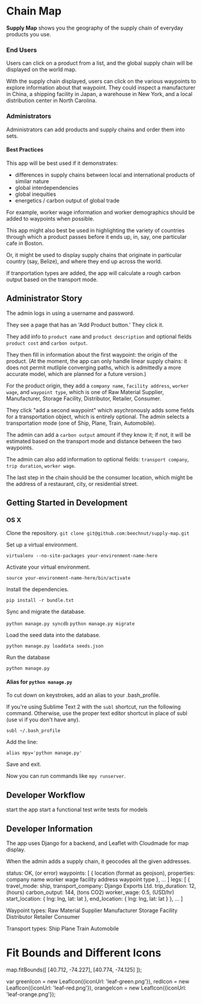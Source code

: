 Chain Map
==========

__Supply Map__ shows you the geography of the supply chain of everyday products you use.

### End Users

Users can click on a product from a list, and the global supply chain will be displayed on the world map.

With the supply chain displayed, users can click on the various waypoints to explore information about that waypoint. They could inspect a manufacturer in China, a shipping facility in Japan, a warehouse in New York, and a local distribution center in North Carolina.

### Administrators

Administrators can add products and supply chains and order them into sets.

#### Best Practices

This app will be best used if it demonstrates:

+ differences in supply chains between local and international products of similar nature
+ global interdependencies
+ global inequities
+ energetics / carbon output of global trade

For example, worker wage information and worker demographics should be added to waypoints when possible.

This app might also best be used in highlighting the variety of countries through which a product passes before it ends up, in, say, one particular cafe in Boston.

Or, it might be used to display supply chains that originate in particular country (say, Belize), and where they end up across the world.

If tranportation types are added, the app will calculate a rough carbon output based on the transport mode.



Administrator Story
-------------------
The admin logs in using a username and password.

They see a page that has an 'Add Product button.' They click it.

They add info to `product name` and `product description` and optional fields `product cost` and `carbon output`.

They then fill in information about the first waypoint: the origin of the product. (At the moment, the app can only handle linear supply chains: it does not permit mutliple converging paths, which is admittedly a more accurate model, which are planned for a future version.)

For the product origin, they add a `company name`, `facility address`, `worker wage`, and `waypoint type`, which is one of Raw Material Supplier, Manufacturer, Storage Facility, Distributor, Retailer, Consumer.

They click "add a second waypoint" which asychronously adds some fields for a transportation object, which is entirely optional. The admin selects a transportation mode (one of Ship, Plane, Train, Automobile).

The admin can add a `carbon output` amount if they know it; if not, it will be estimated based on the transport mode and distance between the two waypoints.

The admin can also add information to optional fields: `transport company`, `trip duration`, `worker wage`.

The last step in the chain should be the consumer location, which might be the address of a restaurant, city, or residential street.

Getting Started in Development
------------------------------
### OS X

Clone the repository.
`git clone git@github.com:beechnut/supply-map.git`

Set up a virtual environment.

`virtualenv --no-site-packages your-environment-name-here`

Activate your virtual environment.

`source your-environment-name-here/bin/activate`

Install the dependencies.

`pip install -r bundle.txt`

Sync and migrate the database.

`python manage.py syncdb`
`python manage.py migrate`

Load the seed data into the database.

`python manage.py loaddata seeds.json`

Run the database

`python manage.py `

#### Alias for `python manage.py`

To cut down on keystrokes, add an alias to your .bash_profile.

If you're using Sublime Text 2 with the `subl` shortcut, run the following command. Otherwise, use the proper text editor shortcut in place of subl (use vi if you don't have any).

`subl ~/.bash_profile`

Add the line:

`alias mpy='python manage.py'`

Save and exit.

Now you can run commands like `mpy runserver`.

Developer Workflow
------------------

start the app
start a functional test
write tests for models

Developer Information
---------------------

The app uses Django for a backend, and Leaflet with Cloudmade for map display.

When the admin adds a supply chain, it geocodes all the given addresses.

status: OK, (or error)
waypoints:
[
  {
    location (format as geojson),
      properties:
        company name
        worker wage
        facility address
        waypoint type
  },
  ...
]
legs:
[
  {
    travel_mode: ship,
    transport_company: Django Exports Ltd.
    trip_duration: 12, (hours)
    carbon_output: 144, (tons CO2)
    worker_wage: 0.5, (USD/hr)
    start_location: {
      lng: lng,
      lat: lat
    },
    end_location: {
      lng: lng,
      lat: lat
    }
  },
  ...
]

Waypoint types:
  Raw Material Supplier
  Manufacturer
  Storage Facility
  Distributor
  Retailer
  Consumer

Transport types:
  Ship
  Plane
  Train
  Automobile



Fit Bounds and Different Icons
==============================

map.fitBounds([
    [40.712, -74.227],
    [40.774, -74.125]
]);

var greenIcon = new LeafIcon({iconUrl: 'leaf-green.png'}),
    redIcon = new LeafIcon({iconUrl: 'leaf-red.png'}),
    orangeIcon = new LeafIcon({iconUrl: 'leaf-orange.png'});